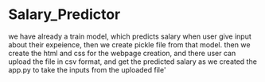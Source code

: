 ﻿# Salary_Predictor

we have already a train model, which predicts salary when user give input about their expeience, then we create pickle file from that model. then we create the html and css for the webpage creation, and there user can upload the file in csv format, and get the predicted salary as we created the app.py to take the inputs from the uploaded file'

